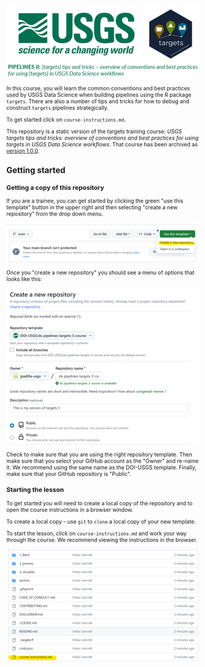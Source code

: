 ![USGS targets logo](archive/img/pipelines_logo_2.png)

In this course, you will learn the common conventions and best practices used by USGS Data Science when building pipelines using the R package `targets`. There are also a number of tips and tricks for how to debug and construct `targets` pipelines strategically.

To get started click on `course-instructions.md`.

This repository is a static version of the targets training course: *USGS targets tips and tricks: overview of conventions and best practices for using targets in USGS Data Science workflows*. That course has been archived as [version 1.0.0](https://github.com/padilla410/ds-pipelines-targets-2-course-static/releases/tag/1.0.0).

## Getting started

### Getting a copy of this repository
If you are a trainee, you can get started by clicking the green "use this template" button in the upper right and then selecting "create a new repository" from the drop down menu.

![template-button](archive/img/readme-template-button.png)

Once you "create a new repository" you should see a menu of options that looks like this:

![template-options-menu](archive/img/readme-template-options.png)

Check to make sure that you are using the right repository template. Then make sure that you select your GitHub account as the "Owner" and re-name it. We recommend using the same name as the DOI-USGS template. Finally, make sure that your GitHub repository is "Public".

### Starting the lesson

To get started you will need to create a local copy of the repository and to open the course instructions in a browser window.

To create a local copy - use `git` to `clone` a local copy of your new template.

To start the lesson, click on `course-instructions.md` and work your way through the course. We recommend viewing the instructions in the browser.

![template-options-menu](archive/img/readme-instructions.png)
